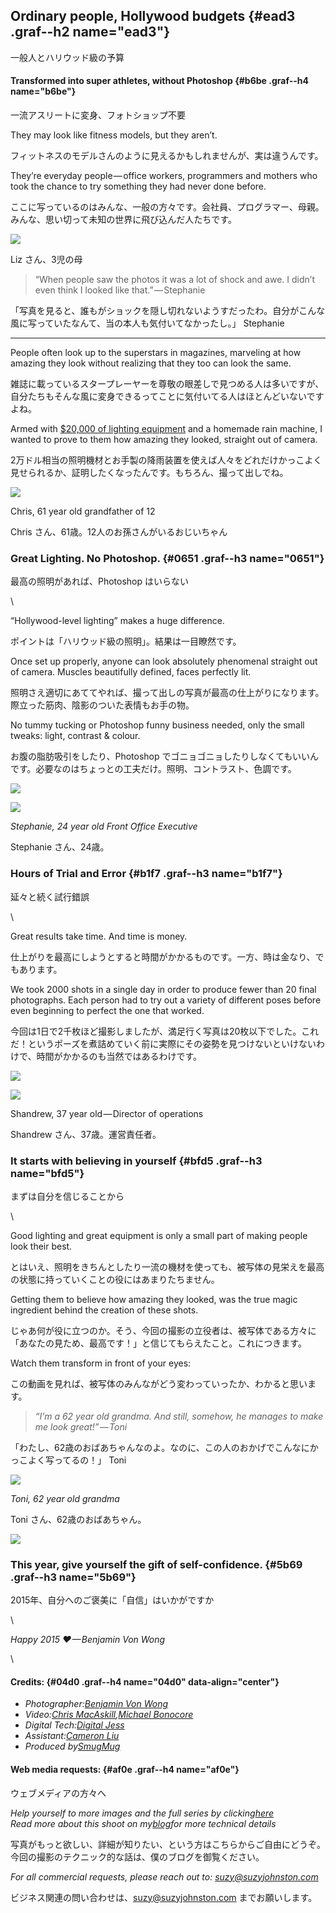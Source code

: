 Ordinary people, Hollywood budgets {#ead3 .graf--h2 name="ead3"}
----------------------------------

一般人とハリウッド級の予算

#### Transformed into super athletes, without Photoshop {#b6be .graf--h4 name="b6be"}

一流アスリートに変身、フォトショップ不要


They may look like fitness models, but they aren’t.

フィットネスのモデルさんのように見えるかもしれませんが、実は違うんです。

They’re everyday people — office workers, programmers and mothers who
took the chance to try something they had never done before.

ここに写っているのはみんな、一般の方々です。会社員、プログラマー、母親。みんな、思い切って未知の世界に飛び込んだ人たちです。

![](https://d262ilb51hltx0.cloudfront.net/max/800/1*lTnkmPOSjUEj1DYYt0-sAA.jpeg)

Liz さん、3児の母

> “When people saw the photos it was a lot of shock and awe. I didn’t
> even think I looked like that.” — Stephanie

「写真を見ると、誰もがショックを隠し切れないようすだったわ。自分がこんな風に写っていたなんて、当の本人も気付いてなかったし。」 Stephanie

* * * * *

People often look up to the superstars in magazines, marveling at how
amazing they look without realizing that they too can look the same.

雑誌に載っているスタープレーヤーを尊敬の眼差しで見つめる人は多いですが、自分たちもそんな風に変身できるってことに気付いてる人はほとんどいないですよね。

Armed with [\$20,000 of lighting
equipment](http://www.vonwong.com/blog/epicgymshoot/) and a homemade
rain machine, I wanted to prove to them how amazing they looked,
straight out of camera.

2万ドル相当の照明機材とお手製の降雨装置を使えば人々をどれだけかっこよく見せられるか、証明したくなったんです。もちろん、撮って出しでね。

![](https://d262ilb51hltx0.cloudfront.net/max/800/1*AZLxD7w3C_9NZowYF9iXRQ.jpeg)

Chris, 61 year old grandfather of 12

Chris さん、61歳。12人のお孫さんがいるおじいちゃん

### Great Lighting. No Photoshop. {#0651 .graf--h3 name="0651"}

最高の照明があれば、Photoshop はいらない

\

“Hollywood-level lighting” makes a huge difference.

ポイントは「ハリウッド級の照明」。結果は一目瞭然です。

Once set up properly, anyone can look absolutely phenomenal straight out
of camera. Muscles beautifully defined, faces perfectly lit.

照明さえ適切にあててやれば、撮って出しの写真が最高の仕上がりになります。際立った筋肉、陰影のついた表情もお手の物。

No tummy tucking or Photoshop funny business needed, only the small
tweaks: light, contrast & colour.

お腹の脂肪吸引をしたり、Photoshop でゴニョゴニョしたりしなくてもいいんです。必要なのはちょっとの工夫だけ。照明、コントラスト、色調です。

![](https://d262ilb51hltx0.cloudfront.net/max/1200/1*oLBagOK2tbskLT8V0bvyYw.jpeg)

![](https://d262ilb51hltx0.cloudfront.net/max/800/1*7PF2vTOrjlBnvSM38E3pZw.jpeg)

*Stephanie, 24 year old Front Office Executive*

Stephanie さん、24歳。

### Hours of Trial and Error {#b1f7 .graf--h3 name="b1f7"}

延々と続く試行錯誤

\

Great results take time. And time is money.

仕上がりを最高にしようとすると時間がかかるものです。一方、時は金なり、でもあります。

We took 2000 shots in a single day in order to produce fewer than 20
final photographs. Each person had to try out a variety of different
poses before even beginning to perfect the one that worked.

今回は1日で2千枚ほど撮影しましたが、満足行く写真は20枚以下でした。これだ！というポーズを煮詰めていく前に実際にその姿勢を見つけないといけないわけで、時間がかかるのも当然ではあるわけです。

![](https://d262ilb51hltx0.cloudfront.net/max/2000/1*__eH0jlBlf2LNrQfpF4yHA.png)

![](https://d262ilb51hltx0.cloudfront.net/max/800/1*SvZc6MLGh3TEwlTtQhRWpA.jpeg)

Shandrew, 37 year old — Director of operations

Shandrew さん、37歳。運営責任者。

### It starts with believing in yourself {#bfd5 .graf--h3 name="bfd5"}

まずは自分を信じることから

\

Good lighting and great equipment is only a small part of making people
look their best.

とはいえ、照明をきちんとしたり一流の機材を使っても、被写体の見栄えを最高の状態に持っていくことの役にはあまりたちません。

Getting them to believe how amazing they looked, was the true magic
ingredient behind the creation of these shots.

じゃあ何が役に立つのか。そう、今回の撮影の立役者は、被写体である方々に「あなたの見ため、最高です！」と信じてもらえたこと。これにつきます。

Watch them transform in front of your eyes:

この動画を見れば、被写体のみんながどう変わっていったか、わかると思います。

> *“I’m a 62 year old grandma. And still, somehow, he manages to make me
> look great!” — Toni*

「わたし、62歳のおばあちゃんなのよ。なのに、この人のおかげでこんなにかっこよく写ってるの！」 Toni

![](https://d262ilb51hltx0.cloudfront.net/max/800/1*yIeTU92Uw84nAruGyj5gbA.jpeg)

*Toni, 62 year old grandma*

Toni さん、62歳のおばあちゃん。

![](https://d262ilb51hltx0.cloudfront.net/max/2000/1*zsU-7ss5tjQAnuX7rNoJ_w.jpeg)

### This year, give yourself the gift of self-confidence. {#5b69 .graf--h3 name="5b69"}

2015年、自分へのご褒美に「自信」はいかがですか

\

*Happy 2015 ❤ — Benjamin Von Wong*

\

#### Credits: {#04d0 .graf--h4 name="04d0" data-align="center"}

-   *Photographer:*[*Benjamin Von
    Wong*](https://www.facebook.com/thevonwong)
-   *Video:*[*Chris
    MacAskill*](https://www.facebook.com/chris.macaskill.167?fref=ts)*,*[*Michael
    Bonocore*](http://www.bonocorevisualstudios.com)
-   *Digital Tech:*[*Digital
    Jess*](https://www.facebook.com/jessikachiassonretoucher)
-   *Assistant:*[*Cameron Liu*](https://www.facebook.com/cam.liu)
-   *Produced by*[*SmugMug*](http://smu.gs/X4WCXH)

#### Web media requests: {#af0e .graf--h4 name="af0e"}

ウェブメディアの方々へ

*Help yourself to more images and the full series by
clicking*[*here*](https://www.dropbox.com/sh/nwlybon8bvhinw5/AADw5tbxoAmAM9B_aTr4yZfOa?dl=0#/)*\
Read more about this shoot on
my*[*blog*](http://www.vonwong.com/blog/epicgymshoot/)*for more
technical details*

写真がもっと欲しい、詳細が知りたい、という方はこちらからご自由にどうぞ。今回の撮影のテクニック的な話は、僕のブログを御覧ください。

*For all commercial requests, please reach out to:
suzy@suzyjohnston.com*

ビジネス関連の問い合わせは、suzy@suzyjohnston.com までお願いします。
